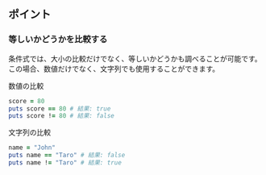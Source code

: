 ## ポイント

### 等しいかどうかを比較する
条件式では、大小の比較だけでなく、等しいかどうかも調べることが可能です。  
この場合、数値だけでなく、文字列でも使用することができます。

数値の比較
```rb
score = 80
puts score == 80 # 結果: true
puts score != 80 # 結果: false
```

文字列の比較
```rb
name = "John"
puts name == "Taro" # 結果: false
puts name != "Taro" # 結果: true
```
